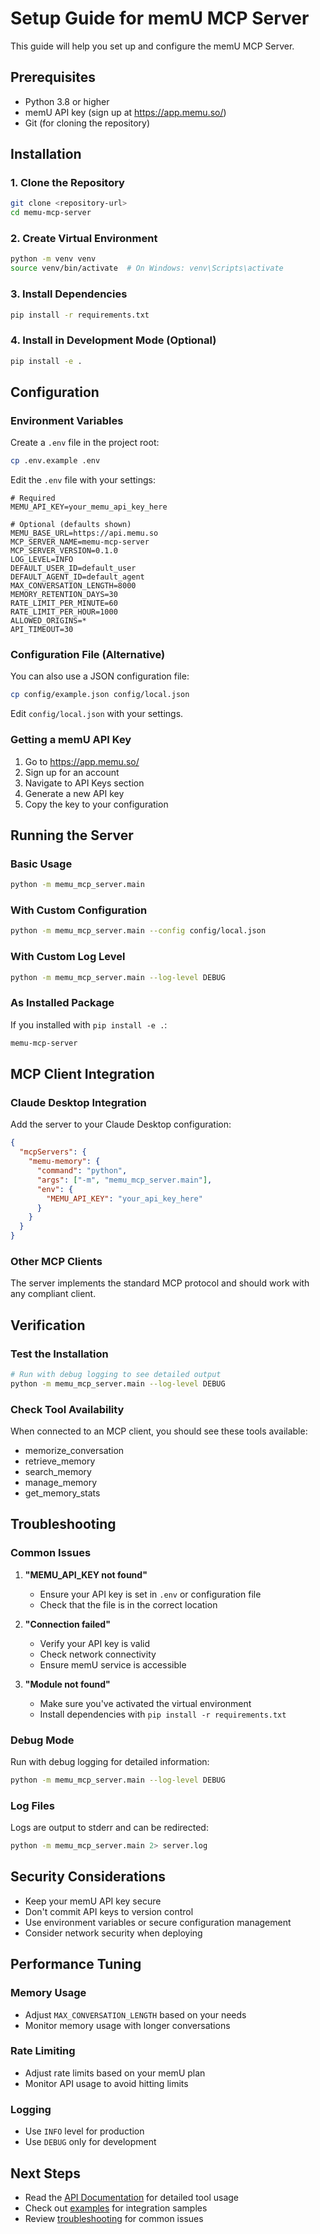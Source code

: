 # Setup Guide for memU MCP Server

This guide will help you set up and configure the memU MCP Server.

## Prerequisites

- Python 3.8 or higher
- memU API key (sign up at https://app.memu.so/)
- Git (for cloning the repository)

## Installation

### 1. Clone the Repository

```bash
git clone <repository-url>
cd memu-mcp-server
```

### 2. Create Virtual Environment

```bash
python -m venv venv
source venv/bin/activate  # On Windows: venv\Scripts\activate
```

### 3. Install Dependencies

```bash
pip install -r requirements.txt
```

### 4. Install in Development Mode (Optional)

```bash
pip install -e .
```

## Configuration

### Environment Variables

Create a `.env` file in the project root:

```bash
cp .env.example .env
```

Edit the `.env` file with your settings:

```env
# Required
MEMU_API_KEY=your_memu_api_key_here

# Optional (defaults shown)
MEMU_BASE_URL=https://api.memu.so
MCP_SERVER_NAME=memu-mcp-server
MCP_SERVER_VERSION=0.1.0
LOG_LEVEL=INFO
DEFAULT_USER_ID=default_user
DEFAULT_AGENT_ID=default_agent
MAX_CONVERSATION_LENGTH=8000
MEMORY_RETENTION_DAYS=30
RATE_LIMIT_PER_MINUTE=60
RATE_LIMIT_PER_HOUR=1000
ALLOWED_ORIGINS=*
API_TIMEOUT=30
```

### Configuration File (Alternative)

You can also use a JSON configuration file:

```bash
cp config/example.json config/local.json
```

Edit `config/local.json` with your settings.

### Getting a memU API Key

1. Go to https://app.memu.so/
2. Sign up for an account
3. Navigate to API Keys section
4. Generate a new API key
5. Copy the key to your configuration

## Running the Server

### Basic Usage

```bash
python -m memu_mcp_server.main
```

### With Custom Configuration

```bash
python -m memu_mcp_server.main --config config/local.json
```

### With Custom Log Level

```bash
python -m memu_mcp_server.main --log-level DEBUG
```

### As Installed Package

If you installed with `pip install -e .`:

```bash
memu-mcp-server
```

## MCP Client Integration

### Claude Desktop Integration

Add the server to your Claude Desktop configuration:

```json
{
  "mcpServers": {
    "memu-memory": {
      "command": "python",
      "args": ["-m", "memu_mcp_server.main"],
      "env": {
        "MEMU_API_KEY": "your_api_key_here"
      }
    }
  }
}
```

### Other MCP Clients

The server implements the standard MCP protocol and should work with any compliant client.

## Verification

### Test the Installation

```bash
# Run with debug logging to see detailed output
python -m memu_mcp_server.main --log-level DEBUG
```

### Check Tool Availability

When connected to an MCP client, you should see these tools available:
- memorize_conversation
- retrieve_memory
- search_memory
- manage_memory
- get_memory_stats

## Troubleshooting

### Common Issues

1. **"MEMU_API_KEY not found"**
   - Ensure your API key is set in `.env` or configuration file
   - Check that the file is in the correct location

2. **"Connection failed"**
   - Verify your API key is valid
   - Check network connectivity
   - Ensure memU service is accessible

3. **"Module not found"**
   - Make sure you've activated the virtual environment
   - Install dependencies with `pip install -r requirements.txt`

### Debug Mode

Run with debug logging for detailed information:

```bash
python -m memu_mcp_server.main --log-level DEBUG
```

### Log Files

Logs are output to stderr and can be redirected:

```bash
python -m memu_mcp_server.main 2> server.log
```

## Security Considerations

- Keep your memU API key secure
- Don't commit API keys to version control
- Use environment variables or secure configuration management
- Consider network security when deploying

## Performance Tuning

### Memory Usage

- Adjust `MAX_CONVERSATION_LENGTH` based on your needs
- Monitor memory usage with longer conversations

### Rate Limiting

- Adjust rate limits based on your memU plan
- Monitor API usage to avoid hitting limits

### Logging

- Use `INFO` level for production
- Use `DEBUG` only for development

## Next Steps

- Read the [API Documentation](API.md) for detailed tool usage
- Check out [examples](../examples/) for integration samples
- Review [troubleshooting](TROUBLESHOOTING.md) for common issues